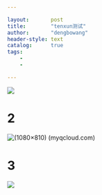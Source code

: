 ```yaml
---

layout:       post
title:        "tenxun测试"
author:       "dengbowang"
header-style: text
catalog:      true
tags:
    - 
    - 

---
```


![](https://qqnews-upload-1258344701.file.myqcloud.com/weibo_img/OhvYB9jHveEuzJx1UEX6daiiwEulhv0WGVsBAYKvmKaIgAA/0)

# 

# 2

![(1080×810) (myqcloud.com)](https://qqnews-upload-1258344701.file.myqcloud.com/weibo_img/O_uyBwe1ow7aKXIRNKtsNRzzxbIWYbgIzCRVZVThmdND0AA/0)







# 3

![](https://qqnews-upload-1258344701.file.myqcloud.com/weibo_img/Oqo2Ui3wHCXlGmD7YMKsYeeYVyVhIdTkZtNAyk-zstmBsAA/0)
